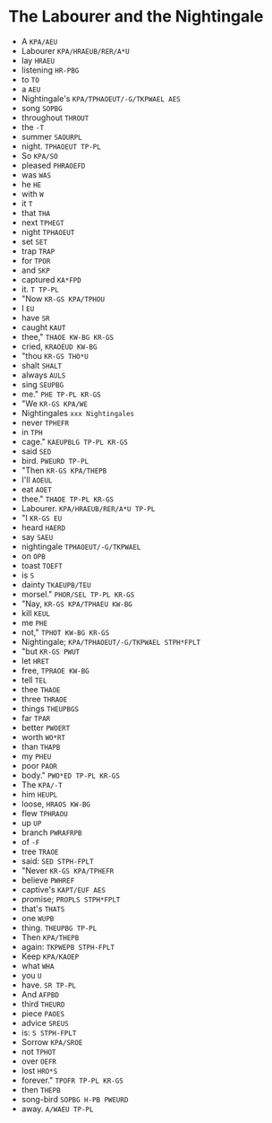 # The Labourer and the Nightingale

* A `KPA/AEU`
* Labourer `KPA/HRAEUB/RER/A*U`
* lay `HRAEU`
* listening `HR-PBG`
* to `TO`
* a `AEU`
* Nightingale's `KPA/TPHAOEUT/-G/TKPWAEL AES`
* song `SOPBG`
* throughout `THROUT`
* the `-T`
* summer `SAOURPL`
* night. `TPHAOEUT TP-PL`
* So `KPA/SO`
* pleased `PHRAOEFD`
* was `WAS`
* he `HE`
* with `W`
* it `T`
* that `THA`
* next `TPHEGT`
* night `TPHAOEUT`
* set `SET`
* trap `TRAP`
* for `TPOR`
* and `SKP`
* captured `KA*FPD`
* it. `T TP-PL`
* "Now `KR-GS KPA/TPHOU`
* I `EU`
* have `SR`
* caught `KAUT`
* thee," `THAOE KW-BG KR-GS`
* cried, `KRAOEUD KW-BG`
* "thou `KR-GS THO*U`
* shalt `SHALT`
* always `AULS`
* sing `SEUPBG`
* me." `PHE TP-PL KR-GS`
* "We `KR-GS KPA/WE`
* Nightingales `xxx Nightingales`
* never `TPHEFR`
* in `TPH`
* cage." `KAEUPBLG TP-PL KR-GS`
* said `SED`
* bird. `PWEURD TP-PL`
* "Then `KR-GS KPA/THEPB`
* I'll `AOEUL`
* eat `AOET`
* thee." `THAOE TP-PL KR-GS`
* Labourer. `KPA/HRAEUB/RER/A*U TP-PL`
* "I `KR-GS EU`
* heard `HAERD`
* say `SAEU`
* nightingale `TPHAOEUT/-G/TKPWAEL`
* on `OPB`
* toast `TOEFT`
* is `S`
* dainty `TKAEUPB/TEU`
* morsel." `PHOR/SEL TP-PL KR-GS`
* "Nay, `KR-GS KPA/TPHAEU KW-BG`
* kill `KEUL`
* me `PHE`
* not," `TPHOT KW-BG KR-GS`
* Nightingale; `KPA/TPHAOEUT/-G/TKPWAEL STPH*FPLT`
* "but `KR-GS PWUT`
* let `HRET`
* free, `TPRAOE KW-BG`
* tell `TEL`
* thee `THAOE`
* three `THRAOE`
* things `THEUPBGS`
* far `TPAR`
* better `PWOERT`
* worth `WO*RT`
* than `THAPB`
* my `PHEU`
* poor `PAOR`
* body." `PWO*ED TP-PL KR-GS`
* The `KPA/-T`
* him `HEUPL`
* loose, `HRAOS KW-BG`
* flew `TPHRAOU`
* up `UP`
* branch `PWRAFRPB`
* of `-F`
* tree `TRAOE`
* said: `SED STPH-FPLT`
* "Never `KR-GS KPA/TPHEFR`
* believe `PWHREF`
* captive's `KAPT/EUF AES`
* promise; `PROPLS STPH*FPLT`
* that's `THATS`
* one `WUPB`
* thing. `THEUPBG TP-PL`
* Then `KPA/THEPB`
* again: `TKPWEPB STPH-FPLT`
* Keep `KPA/KAOEP`
* what `WHA`
* you `U`
* have. `SR TP-PL`
* And `AFPBD`
* third `THEURD`
* piece `PAOES`
* advice `SREUS`
* is: `S STPH-FPLT`
* Sorrow `KPA/SROE`
* not `TPHOT`
* over `OEFR`
* lost `HRO*S`
* forever." `TPOFR TP-PL KR-GS`
* then `THEPB`
* song-bird `SOPBG H-PB PWEURD`
* away. `A/WAEU TP-PL`
